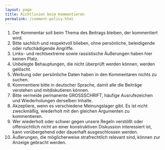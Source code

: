 ```yaml
---
layout: page
title: Richtlinien beim Kommentieren
permalink: /comment-policy.html
---
```


1. Der Kommentar soll beim Thema des Beitrags bleiben, der kommentiert wird.
2. Bitte sachlich und respektvoll blieben, ohne persönliche, beleidigende oder rufschädigende Angriffe.
3. Links- und rechtsextreme sowie rassistische Äußerungen haben hier keinen Platz.
4. Unbelegte Behauptungen, die nicht überprüft werden können, werden gelöscht.
5. Werbung oder persönliche Daten haben in den Kommentaren nichts zu suchen.
6. Kommentiere bitte in deutscher Sprache, damit alle die Beiträge verstehen und mitdiskutieren können.
7. Bitte vermeide permanente GROSSSCHRIFT, häufige Ausrufezeichen und Wiederholungen derselben Inhalte.
8. Akzeptiere, wenn es verschiedene Meinungslager gibt. Es ist nicht zweckmäßig, wiederholt mit den gleichen Argumenten zu kommentieren.
9. Wer wiederholt oder schwer gegen unsere Regeln verstößt oder offensichtlich nicht an einer konstruktiven Diskussion interessiert ist, kann  vorübergehend oder dauerhaft ausgeschlossen werden.
10. Äußerungen, die möglicherweise strafrechtlich relevant sind, können zur Anzeige gebracht werden.